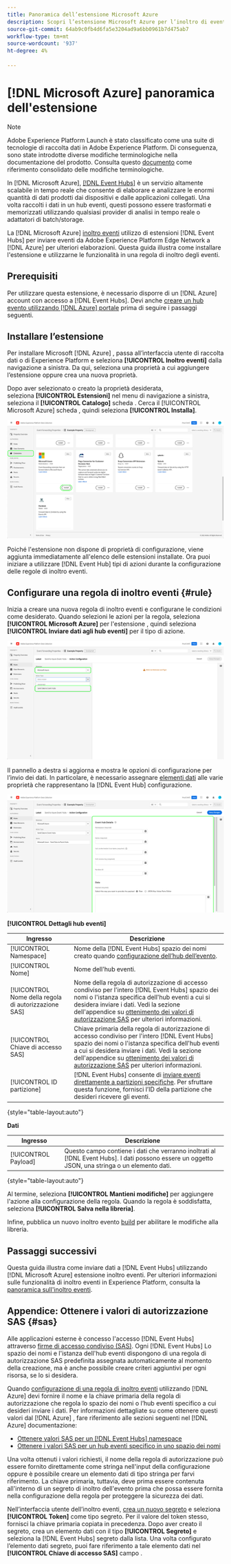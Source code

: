 ```yaml
---
title: Panoramica dell’estensione Microsoft Azure
description: Scopri l’estensione Microsoft Azure per l’inoltro di eventi in Adobe Experience Platform.
source-git-commit: 64ab9c0fb4d6fa5e3204ad9a6bb0961b7d475ab7
workflow-type: tm+mt
source-wordcount: '937'
ht-degree: 4%

---
```


# [!DNL Microsoft Azure] panoramica dell&#39;estensione

>[!NOTE]
>
>Adobe Experience Platform Launch è stato classificato come una suite di tecnologie di raccolta dati in Adobe Experience Platform. Di conseguenza, sono state introdotte diverse modifiche terminologiche nella documentazione del prodotto. Consulta questo [documento](../../../term-updates.md) come riferimento consolidato delle modifiche terminologiche.

In [!DNL Microsoft Azure], [[!DNL Event Hubs]](https://azure.microsoft.com/en-us/products/event-hubs/#overview) è un servizio altamente scalabile in tempo reale che consente di elaborare e analizzare le enormi quantità di dati prodotti dai dispositivi e dalle applicazioni collegati. Una volta raccolti i dati in un hub eventi, questi possono essere trasformati e memorizzati utilizzando qualsiasi provider di analisi in tempo reale o adattatori di batch/storage.

La [!DNL Microsoft Azure] [inoltro eventi](../../../ui/event-forwarding/overview.md) utilizzo di estensioni [!DNL Event Hubs] per inviare eventi da Adobe Experience Platform Edge Network a [!DNL Azure] per ulteriori elaborazioni. Questa guida illustra come installare l&#39;estensione e utilizzarne le funzionalità in una regola di inoltro degli eventi.

## Prerequisiti

Per utilizzare questa estensione, è necessario disporre di un [!DNL Azure] account con accesso a [!DNL Event Hubs]. Devi anche [creare un hub evento utilizzando [!DNL Azure] portale](https://learn.microsoft.com/en-us/azure/event-hubs/event-hubs-create) prima di seguire i passaggi seguenti.

## Installare l’estensione

Per installare Microsoft [!DNL Azure] , passa all’interfaccia utente di raccolta dati o di Experience Platform e seleziona **[!UICONTROL Inoltro eventi]** dalla navigazione a sinistra. Da qui, seleziona una proprietà a cui aggiungere l’estensione oppure crea una nuova proprietà.

Dopo aver selezionato o creato la proprietà desiderata, seleziona **[!UICONTROL Estensioni]** nel menu di navigazione a sinistra, seleziona il **[!UICONTROL Catalogo]** scheda . Cerca il [!UICONTROL Microsoft Azure] scheda , quindi seleziona **[!UICONTROL Installa]**.

![La [!UICONTROL Installa] pulsante selezionato per [!UICONTROL Microsoft Azure] estensione nell’interfaccia utente di raccolta dati.](../../../images/extensions/azure/install.png)

Poiché l&#39;estensione non dispone di proprietà di configurazione, viene aggiunta immediatamente all&#39;elenco delle estensioni installate. Ora puoi iniziare a utilizzare [!DNL Event Hub] tipi di azioni durante la configurazione delle regole di inoltro eventi.

## Configurare una regola di inoltro eventi {#rule}

Inizia a creare una nuova regola di inoltro eventi e configurane le condizioni come desiderato. Quando selezioni le azioni per la regola, seleziona **[!UICONTROL Microsoft Azure]** per l&#39;estensione , quindi seleziona **[!UICONTROL Inviare dati agli hub eventi]** per il tipo di azione.

![La [!UICONTROL Inviare dati agli hub eventi] tipo di azione selezionato per una regola nell&#39;interfaccia utente Raccolta dati.](../../../images/extensions/azure/select-action-type.png)

Il pannello a destra si aggiorna e mostra le opzioni di configurazione per l’invio dei dati. In particolare, è necessario assegnare [elementi dati](../../../ui/managing-resources/data-elements.md) alle varie proprietà che rappresentano la [!DNL Event Hub] configurazione.

![Le opzioni di configurazione per [!UICONTROL Inviare dati agli hub eventi] tipo di azione mostrato nell’interfaccia utente.](../../../images/extensions/azure/event-hub-details.png)

**[!UICONTROL Dettagli hub eventi]**

| Ingresso | Descrizione |
| --- | --- |
| [!UICONTROL Namespace] | Nome della [!DNL Event Hubs] spazio dei nomi creato quando [configurazione dell’hub dell’evento](https://learn.microsoft.com/en-us/azure/event-hubs/event-hubs-create#create-an-event-hubs-namespace). |
| [!UICONTROL Nome] | Nome dell&#39;hub eventi. |
| [!UICONTROL Nome della regola di autorizzazione SAS] | Nome della regola di autorizzazione di accesso condiviso per l&#39;intero [!DNL Event Hubs] spazio dei nomi o l&#39;istanza specifica dell&#39;hub eventi a cui si desidera inviare i dati. Vedi la sezione dell&#39;appendice su [ottenimento dei valori di autorizzazione SAS](#sas) per ulteriori informazioni. |
| [!UICONTROL Chiave di accesso SAS] | Chiave primaria della regola di autorizzazione di accesso condiviso per l&#39;intero [!DNL Event Hubs] spazio dei nomi o l&#39;istanza specifica dell&#39;hub eventi a cui si desidera inviare i dati. Vedi la sezione dell&#39;appendice su [ottenimento dei valori di autorizzazione SAS](#sas) per ulteriori informazioni. |
| [!UICONTROL ID partizione] | [!DNL Event Hubs] consente di [inviare eventi direttamente a partizioni specifiche](https://learn.microsoft.com/en-us/azure/architecture/reference-architectures/event-hubs/partitioning-in-event-hubs-and-kafka). Per sfruttare questa funzione, fornisci l’ID della partizione che desideri ricevere gli eventi. |

{style=&quot;table-layout:auto&quot;}

**Dati**

| Ingresso | Descrizione |
| --- | --- |
| [!UICONTROL Payload] | Questo campo contiene i dati che verranno inoltrati al [!DNL Event Hubs]. I dati possono essere un oggetto JSON, una stringa o un elemento dati. |

{style=&quot;table-layout:auto&quot;}

Al termine, seleziona **[!UICONTROL Mantieni modifiche]** per aggiungere l&#39;azione alla configurazione della regola. Quando la regola è soddisfatta, seleziona **[!UICONTROL Salva nella libreria]**.

Infine, pubblica un nuovo inoltro evento [build](../../../ui/publishing/builds.md) per abilitare le modifiche alla libreria.

## Passaggi successivi

Questa guida illustra come inviare dati a [!DNL Event Hubs] utilizzando [!DNL Microsoft Azure] estensione inoltro eventi. Per ulteriori informazioni sulle funzionalità di inoltro eventi in Experience Platform, consulta la [panoramica sull&#39;inoltro eventi](../../../ui/event-forwarding/overview.md).

## Appendice: Ottenere i valori di autorizzazione SAS {#sas}

Alle applicazioni esterne è concesso l&#39;accesso [!DNL Event Hubs] attraverso [firme di accesso condiviso (SAS)](https://learn.microsoft.com/en-us/azure/event-hubs/authorize-access-shared-access-signature). Ogni [!DNL Event Hubs] Lo spazio dei nomi e l&#39;istanza dell&#39;hub eventi dispongono di una regola di autorizzazione SAS predefinita assegnata automaticamente al momento della creazione, ma è anche possibile creare criteri aggiuntivi per ogni risorsa, se lo si desidera.

Quando [configurazione di una regola di inoltro eventi](#rule) utilizzando [!DNL Azure] devi fornire il nome e la chiave primaria della regola di autorizzazione che regola lo spazio dei nomi o l’hub eventi specifico a cui desideri inviare i dati. Per informazioni dettagliate su come ottenere questi valori dal [!DNL Azure] , fare riferimento alle sezioni seguenti nel [!DNL Azure] documentazione:

* [Ottenere valori SAS per un [!DNL Event Hubs] namespace](https://learn.microsoft.com/en-us/azure/event-hubs/event-hubs-get-connection-string#connection-string-for-a-namespace)
* [Ottenere i valori SAS per un hub eventi specifico in uno spazio dei nomi](https://learn.microsoft.com/en-us/azure/event-hubs/event-hubs-get-connection-string#connection-string-for-a-specific-event-hub-in-a-namespace)

Una volta ottenuti i valori richiesti, il nome della regola di autorizzazione può essere fornito direttamente come stringa nell&#39;input della configurazione oppure è possibile creare un elemento dati di tipo stringa per farvi riferimento. La chiave primaria, tuttavia, deve prima essere contenuta all&#39;interno di un segreto di inoltro dell&#39;evento prima che possa essere fornita nella configurazione della regola per proteggere la sicurezza dei dati.

Nell’interfaccia utente dell’inoltro eventi, [crea un nuovo segreto](../../../ui/event-forwarding/secrets.md) e seleziona **[!UICONTROL Token]** come tipo segreto. Per il valore del token stesso, fornisci la chiave primaria copiata in precedenza. Dopo aver creato il segreto, crea un elemento dati con il tipo **[!UICONTROL Segreto]** e seleziona la [!DNL Event Hubs] segreto dalla lista. Una volta configurato l’elemento dati segreto, puoi fare riferimento a tale elemento dati nel **[!UICONTROL Chiave di accesso SAS]** campo .
